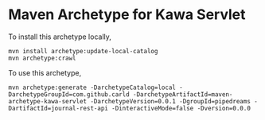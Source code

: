 # Maven Archetype for Kawa Servlet

To install this archetype locally,

    mvn install archetype:update-local-catalog
    mvn archetype:crawl

To use this archetype,

    mvn archetype:generate -DarchetypeCatalog=local -DarchetypeGroupId=com.github.carld -DarchetypeArtifactId=maven-archetype-kawa-servlet -DarchetypeVersion=0.0.1 -DgroupId=pipedreams -DartifactId=journal-rest-api -DinteractiveMode=false -Dversion=0.0.0

